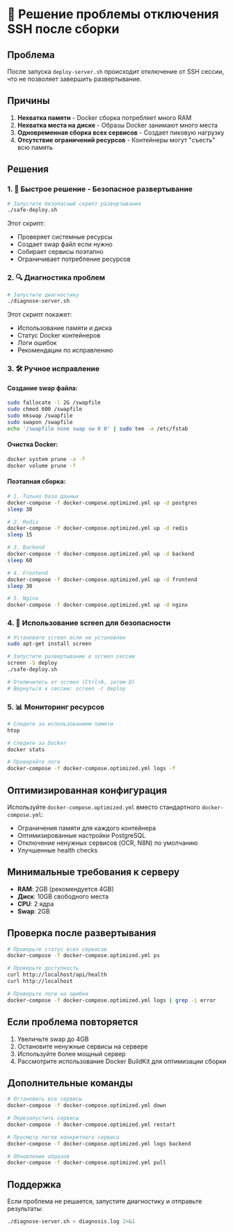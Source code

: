 # 🔧 Решение проблемы отключения SSH после сборки

## Проблема
После запуска `deploy-server.sh` происходит отключение от SSH сессии, что не позволяет завершить развертывание.

## Причины
1. **Нехватка памяти** - Docker сборка потребляет много RAM
2. **Нехватка места на диске** - Образы Docker занимают много места
3. **Одновременная сборка всех сервисов** - Создает пиковую нагрузку
4. **Отсутствие ограничений ресурсов** - Контейнеры могут "съесть" всю память

## Решения

### 1. 🚀 Быстрое решение - Безопасное развертывание

```bash
# Запустите безопасный скрипт развертывания
./safe-deploy.sh
```

Этот скрипт:
- Проверяет системные ресурсы
- Создает swap файл если нужно
- Собирает сервисы поэтапно
- Ограничивает потребление ресурсов

### 2. 🔍 Диагностика проблем

```bash
# Запустите диагностику
./diagnose-server.sh
```

Этот скрипт покажет:
- Использование памяти и диска
- Статус Docker контейнеров
- Логи ошибок
- Рекомендации по исправлению

### 3. 🛠️ Ручное исправление

#### Создание swap файла:
```bash
sudo fallocate -l 2G /swapfile
sudo chmod 600 /swapfile
sudo mkswap /swapfile
sudo swapon /swapfile
echo '/swapfile none swap sw 0 0' | sudo tee -a /etc/fstab
```

#### Очистка Docker:
```bash
docker system prune -a -f
docker volume prune -f
```

#### Поэтапная сборка:
```bash
# 1. Только база данных
docker-compose -f docker-compose.optimized.yml up -d postgres
sleep 30

# 2. Redis
docker-compose -f docker-compose.optimized.yml up -d redis
sleep 15

# 3. Backend
docker-compose -f docker-compose.optimized.yml up -d backend
sleep 60

# 4. Frontend
docker-compose -f docker-compose.optimized.yml up -d frontend
sleep 30

# 5. Nginx
docker-compose -f docker-compose.optimized.yml up -d nginx
```

### 4. 🔄 Использование screen для безопасности

```bash
# Установите screen если не установлен
sudo apt-get install screen

# Запустите развертывание в screen сессии
screen -S deploy
./safe-deploy.sh

# Отключитесь от screen (Ctrl+A, затем D)
# Вернуться к сессии: screen -r deploy
```

### 5. 📊 Мониторинг ресурсов

```bash
# Следите за использованием памяти
htop

# Следите за Docker
docker stats

# Проверяйте логи
docker-compose -f docker-compose.optimized.yml logs -f
```

## Оптимизированная конфигурация

Используйте `docker-compose.optimized.yml` вместо стандартного `docker-compose.yml`:

- Ограничения памяти для каждого контейнера
- Оптимизированные настройки PostgreSQL
- Отключение ненужных сервисов (OCR, N8N) по умолчанию
- Улучшенные health checks

## Минимальные требования к серверу

- **RAM**: 2GB (рекомендуется 4GB)
- **Диск**: 10GB свободного места
- **CPU**: 2 ядра
- **Swap**: 2GB

## Проверка после развертывания

```bash
# Проверьте статус всех сервисов
docker-compose -f docker-compose.optimized.yml ps

# Проверьте доступность
curl http://localhost/api/health
curl http://localhost

# Проверьте логи на ошибки
docker-compose -f docker-compose.optimized.yml logs | grep -i error
```

## Если проблема повторяется

1. Увеличьте swap до 4GB
2. Остановите ненужные сервисы на сервере
3. Используйте более мощный сервер
4. Рассмотрите использование Docker BuildKit для оптимизации сборки

## Дополнительные команды

```bash
# Остановить все сервисы
docker-compose -f docker-compose.optimized.yml down

# Перезапустить сервисы
docker-compose -f docker-compose.optimized.yml restart

# Просмотр логов конкретного сервиса
docker-compose -f docker-compose.optimized.yml logs backend

# Обновление образов
docker-compose -f docker-compose.optimized.yml pull
```

## Поддержка

Если проблема не решается, запустите диагностику и отправьте результаты:

```bash
./diagnose-server.sh > diagnosis.log 2>&1
```
